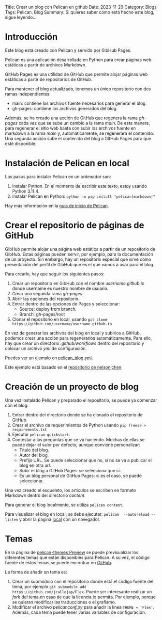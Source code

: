 Title: Crear un blog con Pelican en github
Date: 2023-11-29
Category: Blogs
Tags: Pelican, Blog
Summary: Si quieres saber cómo está hecho este blog, sigue leyendo...


# Introducción

Este blog está creado con Pelican y servido por GibHub Pages.

Pelican es una aplicación desarrollada en Python para crear páginas web estáticas a partir de archivos Markdown.

GitHub Pages es una utilidad de GitHub que permite alojar páginas web estáticas a partir de repositorios de GitHub.

Para mantener el blog actualizado, tenemos un único repositorio con dos ramas independientes:

* main: contiene los archivos fuente necesarios para generar el blog.
* gh-pages: contiene los archivos generados del blog.

Además, se ha creado una acción de GitHub que regenera la rama *gh-pages* cada vez que se sube un cambio a la rama *main*.
De esta manera, para regenerar el sitio web basta con subir los archivos fuente en markdown a la rama *main* y, automáticamente, se regenerará el contenido.
Una segunda acción sube el contenido del blog a GitHub Pages para que esté disponible.


# Instalación de Pelican en local

Los pasos para instalar Pelican en un ordenador son:

1. Instalar Python. En el momento de escribir este texto, estoy usando Python 3.11.4.
1. Instalar Pelican en Python: ```python -m pip install "pelican[markdown]"```

Hay más información en la [guía de inicio de Pelican](https://docs.getpelican.com/en/stable/quickstart.html#installation).


# Crear el repositorio de páginas de GitHub

GibHub permite alojar una página web estática a partir de un repositorio de GibHub.
Estas páginas pueden servir, por ejemplo, para la documentación de un proyecto. 
Sin embargo, hay un repositorio especial que sirve como presentación del perfil de GibHub que es el que vamos a usar para el blog.

Para crearlo, hay que seguir los siguientes pasos:

1. Crear un repositorio en GibHub con el nombre *username.github.io* donde username es nuestro nombre de usuario.
1. Crear una segunda rama *gh-pages*.
1. Abrir las opciones del repositorio.
1. Entrar dentro de las opciones de Pages y seleccionar:
    * Source: deploy from branch.
    * Branch: gh-pages/root
1. Clonar el repositorio en local, usando ```git clone https://github.com/username/username.github.io```

En vez de generar los archivos del blog en local y subirlos a GitHub, podemos crear una acción para regenerarlos automáticamente.
Para ello, hay que crear un directorio *.github/workflows* dentro del repositorio y colocar un archivo *yml* de configuración.

Puedes ver un ejemplo en [pelican_blog.yml](https://github.com/jcallejap/jcallejap.github.io/blob/main/.github/workflows/pelican_blog.yml).

Este ejemplo está basado en el [repositorio de nelsonjchen](https://github.com/nelsonjchen/gh-pages-pelican-action)


# Creación de un proyecto de blog

Una vez instalado Pelican y preparado el repositorio, se puede ya comenzar con el blog:

1. Entrar dentro del directorio donde se ha clonado el repositorio de GitHub.
1. Crear el archivo de requerimientos de Python usando ```pip freeze > requirements.txt```
1. Ejecutar ```pelican-quickstart```.
1. Contestar a las preguntas que se va haciendo. Muchas de ellas se puede dejar el valor por defecto, aunque conviene personalizar:
    * Título del blog.
    * Autor del blog.
    * Prefijo URL. Se puede seleccionar que no, si no se va a publicar el blog en otra url.
    * Subir el blog a GitHub Pages: se selecciona que sí.
    * Es un blog personal de GitHub Pages: si es el caso, se puede seleccionar.

Una vez creado el esqueleto, los artículos se escriben en formato Markdown dentro del directorio *content*.

Para generar el blog localmente, se utiliza ```pelican content```.

Para visualizar el blog en local, se debe ejecutar: ```pelican  --autoreload --listen``` y abrir la página [local](http://localhost:8000/) con un navegador.


# Temas

En la página de [pelican-themes Preview](https://pelicanthemes.com/) se puede previsualizar los diferentes temas que están disponibles para Pelican.
A su vez, el código fuente de estos temas se puede encontrar en [GitHub](https://github.com/getpelican/pelican-themes).

La forma de añadir un tema es:

1. Crear un submódulo con el repositorio donde está el código fuente del tema, por ejemplo ```git submodule add https://github.com/jcallejap/Flex```.
   Puede ser interesante realizar un *fork* del tema en caso de que la licencia lo permita.
   Por ejemplo, porque se quieran modificar las traducciones o el grafismo.
1. Modificar el archivo *pelicanconf.py* para añadir la línea ```THEME = 'Flex'```.
   Además, cada tema puede tener varias variables de configuración.

